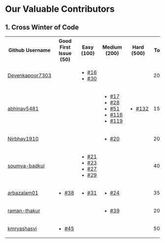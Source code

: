 # Our Valuable Contributors

## 1. Cross Winter of Code

<table>
<tr><th>Github Username</th><th>Good First Issue (50) </th><th>Easy (100)</th><th>Medium (200)</th><th>Hard (500)</th><th>Total</th><tr>
   
<tr>
   <td><a href='https://github.com/Devenkapoor7303'>Devenkapoor7303</a></td>
   <td></td>
   <td>  
        <ul>
            <li><a href='https://github.com/pankajkumarbij/easy-job-intern/pull/16'>#16</a></li>
            <li><a href='https://github.com/pankajkumarbij/easy-job-intern/pull/30'>#30</a></li>
        </ul>
   </td>
   <td></td>
   <td></td>
   <td>200</td>
</tr>

<tr>
   <td><a href='https://github.com/abhinav5481'>abhinav5481</a></td>
   <td></td>
   <td></td>
   <td>
        <ul>
            <li><a href='https://github.com/pankajkumarbij/easy-job-intern/pull/17'>#17</a></li>
            <li><a href='https://github.com/pankajkumarbij/easy-job-intern/pull/28'>#28</a></li>
            <li><a href='https://github.com/pankajkumarbij/easy-job-intern/pull/51'>#51</a></li>
            <li><a href='https://github.com/pankajkumarbij/easy-job-intern/pull/116'>#116</a></li>
            <li><a href='https://github.com/pankajkumarbij/easy-job-intern/pull/119'>#119</a></li>
        </ul>
   </td>
   <td>
      <ul>
            <li><a href='https://github.com/pankajkumarbij/easy-job-intern/pull/132'>#132</a></li>
      </ul>
   </td>
   <td>1500</td>
</tr>

<tr>
   <td><a href='https://github.com/Nirbhay1910'>Nirbhay1910</a></td>
   <td></td>
   <td></td>
   <td>
        <ul>
            <li><a href='https://github.com/pankajkumarbij/easy-job-intern/pull/20'>#20</a></li>
        </ul>
   </td>
   <td></td>
   <td>200</td>
</tr>

<tr>
   <td><a href='https://github.com/soumya-badkul'>soumya-badkul</a></td>
   <td></td>
   <td>
        <ul>
            <li><a href='https://github.com/pankajkumarbij/easy-job-intern/pull/21'>#21</a></li>
            <li><a href='https://github.com/pankajkumarbij/easy-job-intern/pull/23'>#23</a></li>
            <li><a href='https://github.com/pankajkumarbij/easy-job-intern/pull/27'>#27</a></li>
            <li><a href='https://github.com/pankajkumarbij/easy-job-intern/pull/29'>#29</a></li>
        </ul>
   </td>
   <td></td>
   <td></td>
   <td>400</td>
</tr>

<tr>
   <td><a href='https://github.com/arbazalam01'>arbazalam01</a></td>
   <td>
      <ul>
            <li><a href='https://github.com/pankajkumarbij/easy-job-intern/pull/38'>#38</a></li>
      </ul>
   </td>
   <td>
      <ul>
            <li><a href='https://github.com/pankajkumarbij/easy-job-intern/pull/31'>#31</a></li>
      </ul>
   </td>
   <td>
        <ul>
            <li><a href='https://github.com/pankajkumarbij/easy-job-intern/pull/24'>#24</a></li>
        </ul>
   </td>
   <td></td>
   <td>350</td>
</tr>

<tr>
   <td><a href='https://github.com/raman-thakur'>raman-thakur</a></td>
   <td></td>
   <td></td>
   <td>
        <ul>
            <li><a href='https://github.com/pankajkumarbij/easy-job-intern/pull/39'>#39</a></li>
        </ul>
   </td>
   <td></td>
   <td>200</td>
</tr>

<tr>
   <td><a href='https://github.com/kmryashasvi'>kmryashasvi</a></td>
   <td>
        <ul>
            <li><a href='https://github.com/pankajkumarbij/easy-job-intern/pull/45'>#45</a></li>
        </ul>
   </td>
   <td></td>
   <td></td>
   <td></td>
   <td>50</td>
</tr>
</table>

